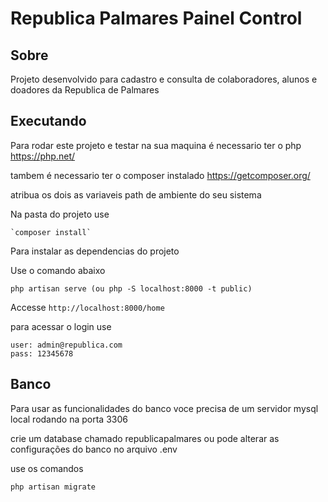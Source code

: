 # Republica Palmares Painel Control

## Sobre
Projeto desenvolvido para cadastro e consulta de colaboradores, alunos e doadores da Republica de Palmares


## Executando

Para rodar este projeto e testar na sua maquina é necessario ter o php https://php.net/

tambem é necessario ter o composer instalado https://getcomposer.org/

atribua os dois as variaveis path de ambiente do seu sistema 

Na pasta do projeto use

    `composer install`
    
Para instalar as dependencias do projeto
 
Use o comando abaixo

    php artisan serve (ou php -S localhost:8000 -t public)

Accesse `http://localhost:8000/home`

para acessar o login use 

    user: admin@republica.com
    pass: 12345678

## Banco 

Para usar as funcionalidades do banco voce precisa de um servidor mysql local rodando na porta 3306

crie um database chamado republicapalmares ou pode alterar as configurações do banco no arquivo .env
    
use os comandos 

    php artisan migrate 
